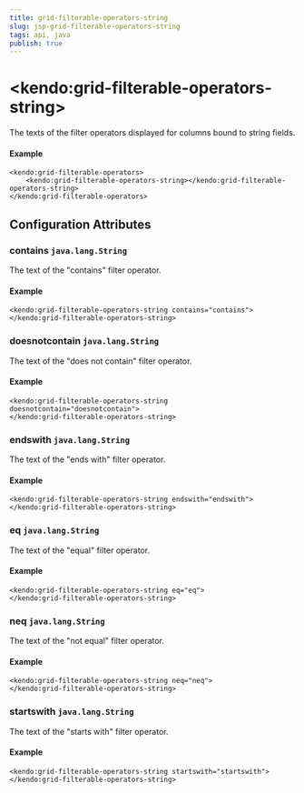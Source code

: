 ```yaml
---
title: grid-filterable-operators-string
slug: jsp-grid-filterable-operators-string
tags: api, java
publish: true
---
```


# \<kendo:grid-filterable-operators-string\>

The texts of the filter operators displayed for columns bound to string fields.

#### Example
    <kendo:grid-filterable-operators>
        <kendo:grid-filterable-operators-string></kendo:grid-filterable-operators-string>
    </kendo:grid-filterable-operators>

## Configuration Attributes

### contains `java.lang.String`

The text of the "contains" filter operator.

#### Example
    <kendo:grid-filterable-operators-string contains="contains">
    </kendo:grid-filterable-operators-string>

### doesnotcontain `java.lang.String`

The text of the "does not contain" filter operator.

#### Example
    <kendo:grid-filterable-operators-string doesnotcontain="doesnotcontain">
    </kendo:grid-filterable-operators-string>

### endswith `java.lang.String`

The text of the "ends with" filter operator.

#### Example
    <kendo:grid-filterable-operators-string endswith="endswith">
    </kendo:grid-filterable-operators-string>

### eq `java.lang.String`

The text of the "equal" filter operator.

#### Example
    <kendo:grid-filterable-operators-string eq="eq">
    </kendo:grid-filterable-operators-string>

### neq `java.lang.String`

The text of the "not equal" filter operator.

#### Example
    <kendo:grid-filterable-operators-string neq="neq">
    </kendo:grid-filterable-operators-string>

### startswith `java.lang.String`

The text of the "starts with" filter operator.

#### Example
    <kendo:grid-filterable-operators-string startswith="startswith">
    </kendo:grid-filterable-operators-string>

